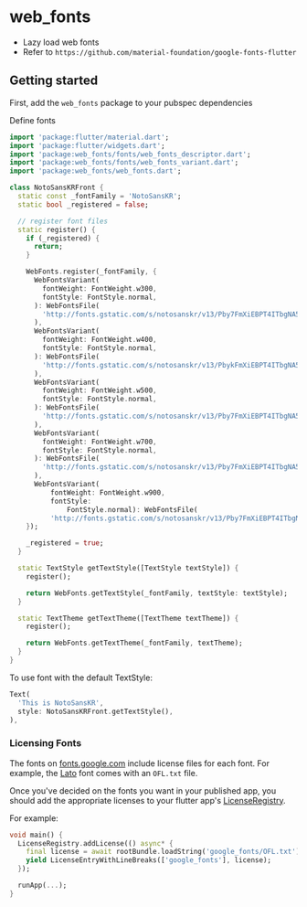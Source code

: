 # web_fonts

- Lazy load web fonts
- Refer to `https://github.com/material-foundation/google-fonts-flutter`

## Getting started

First, add the `web_fonts` package to your pubspec dependencies

Define fonts

```dart
import 'package:flutter/material.dart';
import 'package:flutter/widgets.dart';
import 'package:web_fonts/fonts/web_fonts_descriptor.dart';
import 'package:web_fonts/fonts/web_fonts_variant.dart';
import 'package:web_fonts/web_fonts.dart';

class NotoSansKRFront {
  static const _fontFamily = 'NotoSansKR';
  static bool _registered = false;

  // register font files
  static register() {
    if (_registered) {
      return;
    }

    WebFonts.register(_fontFamily, {
      WebFontsVariant(
        fontWeight: FontWeight.w300,
        fontStyle: FontStyle.normal,
      ): WebFontsFile(
        'http://fonts.gstatic.com/s/notosanskr/v13/Pby7FmXiEBPT4ITbgNA5CgmOelzI7rgQsWYrzw.otf',
      ),
      WebFontsVariant(
        fontWeight: FontWeight.w400,
        fontStyle: FontStyle.normal,
      ): WebFontsFile(
        'http://fonts.gstatic.com/s/notosanskr/v13/PbykFmXiEBPT4ITbgNA5Cgm20HTs4JMMuA.otf',
      ),
      WebFontsVariant(
        fontWeight: FontWeight.w500,
        fontStyle: FontStyle.normal,
      ): WebFontsFile(
        'http://fonts.gstatic.com/s/notosanskr/v13/Pby7FmXiEBPT4ITbgNA5CgmOIl3I7rgQsWYrzw.otf',
      ),
      WebFontsVariant(
        fontWeight: FontWeight.w700,
        fontStyle: FontStyle.normal,
      ): WebFontsFile(
        'http://fonts.gstatic.com/s/notosanskr/v13/Pby7FmXiEBPT4ITbgNA5CgmOalvI7rgQsWYrzw.otf',
      ),
      WebFontsVariant(
          fontWeight: FontWeight.w900,
          fontStyle:
              FontStyle.normal): WebFontsFile(
          'http://fonts.gstatic.com/s/notosanskr/v13/Pby7FmXiEBPT4ITbgNA5CgmOUlnI7rgQsWYrzw.otf')
    });

    _registered = true;
  }

  static TextStyle getTextStyle([TextStyle textStyle]) {
    register();

    return WebFonts.getTextStyle(_fontFamily, textStyle: textStyle);
  }

  static TextTheme getTextTheme([TextTheme textTheme]) {
    register();

    return WebFonts.getTextTheme(_fontFamily, textTheme);
  }
}

```

To use font with the default TextStyle:

```dart
Text(
  'This is NotoSansKR',
  style: NotoSansKRFront.getTextStyle(),
),
```

### Licensing Fonts

The fonts on [fonts.google.com](https://fonts.google.com/) include license files for each font. For
example, the [Lato](https://fonts.google.com/specimen/Lato) font comes with an `OFL.txt` file.

Once you've decided on the fonts you want in your published app, you should add the appropriate
licenses to your flutter app's [LicenseRegistry](https://api.flutter.dev/flutter/foundation/LicenseRegistry-class.html).

For example:

```dart
void main() {
  LicenseRegistry.addLicense(() async* {
    final license = await rootBundle.loadString('google_fonts/OFL.txt');
    yield LicenseEntryWithLineBreaks(['google_fonts'], license);
  });

  runApp(...);
}
```
